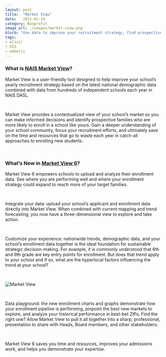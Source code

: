 ```yaml
---
layout: post
title:  "Market View"
date:   2021-01-19
category: Nonprofit
image_url: ./images/market-view.png
blurb: "Use data to improve your recruitment strategy, find prospective families, and better understand your community."
tags:
- elixir
- GIS
- emberjs
---
```

### What is [NAIS Market View](https://marketview.nais.org)?

Market View is a user-friendly tool designed to help improve your school’s yearly recruitment strategy based on the latest national demographic data combined with data from hundreds of independent schools each year in NAIS DASL.

&nbsp;


Market View provides a contextualized view of your school’s market so you can make informed decisions and identify prospective families who are more likely to enroll in a school like yours. Gain a deeper understanding of your school community, focus your recruitment efforts, and ultimately save on the time and resources that go to waste each year in catch-all approaches to enrolling new students.

&nbsp;


### What’s New in [Market View 6](https://marketview.nais.org)?

Market View 6 empowers schools to upload and analyze their enrollment data. See where you are performing well and where your enrollment strategy could expand to reach more of your target families.

&nbsp;

Integrate your data: upload your school’s applicant and enrollment data directly into Market View. When combined with current mapping and trend forecasting, you now have a three-dimensional view to explore and take action.

&nbsp;


Customize your experience: nationwide trends, demographic data, and your school’s enrollment data together is the ideal foundation for sustainable strategic decision-making. For example, it is commonly understood that 6th and 9th grade are key entry points for enrollment. But does that trend apply to your school and if so, what are the hyperlocal factors influencing the trend at your school?

&nbsp;



![Market View](/images/mv-masthead-group.png "NAIS Market View Screenshots")
&nbsp;

&nbsp;


Data playground: the new enrollment charts and graphs demonstrate how your enrollment pipeline is performing, pinpoint the best new markets to explore, and analyze your historical performance in best-bet ZIPs. Find the right one? Allow Market View to pull it all together into a sharp, professional, presentation to share with Heads, Board members, and other stakeholders.

&nbsp;


Market View 6 saves you time and resources, improves your admissions work, and helps you demonstrate your expertise.
